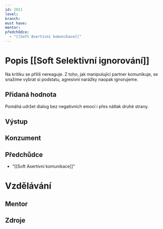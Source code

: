 ```yaml
---
id: 2021
level: 
branch: 
must have: 
mentor: 
předchůdce: 
  - "[[Soft Asertivní komunikace]]"
---
```



# Popis [[Soft Selektivní ignorování]]
Na kritiku se příliš nereaguje. Z toho, jak manipulující partner komunikuje, se snažíme vybrat si podstatu, agresivní narážky naopak ignorujeme.

## Přidaná hodnota
Pomáhá udržet dialog bez negativních emocí i přes nátlak druhé strany.

## Výstup


## Konzument


## Předchůdce

  - "[[Soft Asertivní komunikace]]"

# Vzdělávání


## Mentor


## Zdroje